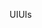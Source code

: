 <span data-ttu-id="a6afd-101">UI</span><span class="sxs-lookup"><span data-stu-id="a6afd-101">UIs</span></span>